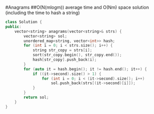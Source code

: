 #Anagrams
##O(N(mlogm)) average time and O(Nm) space solution (including the time to hash a string)
```C++
class Solution {
public:
    vector<string> anagrams(vector<string>& strs) {
        vector<string> sol;
        unordered_map<string, vector<int>> hash;
        for (int i = 0; i < strs.size(); i++) {
            string str_copy = strs[i];
            sort(str_copy.begin(), str_copy.end());
            hash[str_copy].push_back(i);
        }
        for (auto it = hash.begin(); it != hash.end(); it++) {
            if ((it->second).size() > 1) {
                for (int i = 0; i < (it->second).size(); i++)
                    sol.push_back(strs[(it->second)[i]]);
            }
        }
        return sol;
    }
}
```
